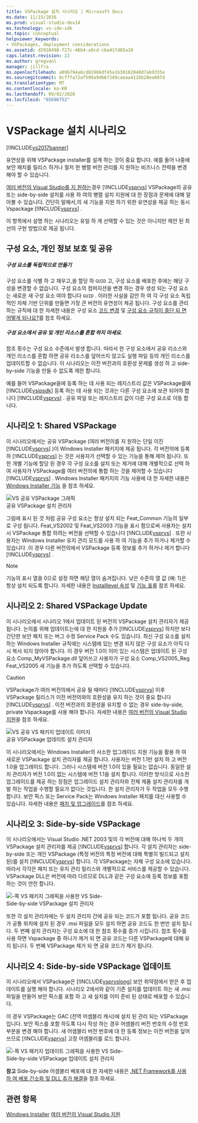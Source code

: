 ```yaml
---
title: VSPackage 설치 시나리오 | Microsoft Docs
ms.date: 11/15/2016
ms.prod: visual-studio-dev14
ms.technology: vs-ide-sdk
ms.topic: conceptual
helpviewer_keywords:
- VSPackages, deployment considerations
ms.assetid: d2928498-f27c-46b4-a9cd-cba41fd85a10
caps.latest.revision: 22
ms.author: gregvanl
manager: jillfra
ms.openlocfilehash: a09b794a6cd81966df45a1b30182040d7ab9335e
ms.sourcegitcommit: 6cfffa72af599a9d667249caaaa411bb28ea69fd
ms.translationtype: MT
ms.contentlocale: ko-KR
ms.lasthandoff: 09/02/2020
ms.locfileid: "65696752"
---
```

# <a name="vspackage-setup-scenarios"></a>VSPackage 설치 시나리오
[!INCLUDE[vs2017banner](../../includes/vs2017banner.md)]

유연성을 위해 VSPackage installer를 설계 하는 것이 중요 합니다. 예를 들어 나중에 보안 패치를 릴리스 하거나 철저 한 병렬 버전 관리를 지 원하는 비즈니스 전략을 변경 해야 할 수 있습니다.  
  
 [여러 버전의 Visual Studio를 지 원하는](../../extensibility/supporting-multiple-versions-of-visual-studio.md)경우 [!INCLUDE[vsprvs](../../includes/vsprvs-md.md)] VSPackage의 공유 또는 side-by-side 설치를 사용 하 여의 병렬 설치 지원에 대 한 장점과 문제에 대해 알아볼 수 있습니다. 간단히 말해서,의 새 기능을 지원 하기 위한 유연성을 제공 하는 동시 Vspackage [!INCLUDE[vsprvs](../../includes/vsprvs-md.md)] .  
  
 이 항목에서 설명 하는 시나리오는 유일 하 게 선택할 수 있는 것은 아니지만 제안 된 최선의 구현 방법으로 제공 됩니다.  
  
## <a name="components-privacy-and-sharing"></a>구성 요소, 개인 정보 보호 및 공유  
  
##### <a name="make-your-components-independent"></a>구성 요소를 독립적으로 만들기  
 구성 요소를 식별 하 고 채우고,을 할당 하 `GUID` 고, 구성 요소를 배포한 후에는 해당 구성을 변경할 수 없습니다. 구성 요소의 컴퍼지션을 변경 하는 경우 생성 되는 구성 요소는 새로운 새 구성 요소 여야 합니다 `GUID` . 이러한 사실을 감안 하 여 각 구성 요소 독립적인 자체 기반 단위를 만들면 가장 큰 버전의 유연성이 제공 됩니다. 구성 요소를 관리 하는 규칙에 대 한 자세한 내용은 구성 요소 [코드 변경](https://msdn.microsoft.com/library/aa367849\(VS.85\).aspx) 및 [구성 요소 규칙이 중단 되 면 어떻게 되나요?](https://msdn.microsoft.com/library/aa372795\(VS.85\).aspx)를 참조 하세요.  
  
##### <a name="do-not-mix-shared-and-private-resources-in-a-component"></a>구성 요소에서 공유 및 개인 리소스를 혼합 하지 마세요.  
 참조 횟수는 구성 요소 수준에서 발생 합니다. 따라서 한 구성 요소에서 공유 리소스와 개인 리소스를 혼합 하면 공유 리소스를 덮어쓰지 않고도 실행 파일 등의 개인 리소스를 업데이트할 수 없습니다. 이 시나리오는 이전 버전과의 호환성 문제를 생성 하 고 side-by-side 기능을 만들 수 없도록 제한 합니다.  
  
 예를 들어 VSPackage을에 등록 하는 데 사용 되는 레지스트리 값은 VSPackage를에 [!INCLUDE[vsipsdk](../../includes/vsipsdk-md.md)] 등록 하는 데 사용 되는 것과는 다른 구성 요소에 보관 되어야 합니다 [!INCLUDE[vsprvs](../../includes/vsprvs-md.md)] . 공유 파일 또는 레지스트리 값이 다른 구성 요소로 이동 합니다.  
  
## <a name="scenario-1-shared-vspackage"></a>시나리오 1: Shared VSPackage  
 이 시나리오에서는 공유 VSPackage (여러 버전의를 지 원하는 단일 이진 [!INCLUDE[vsprvs](../../includes/vsprvs-md.md)] )이 Windows Installer 패키지에 제공 됩니다. 각 버전의에 등록 하 [!INCLUDE[vsprvs](../../includes/vsprvs-md.md)] 는 것은 사용자가 선택할 수 있는 기능을 통해 제어 됩니다. 또한 개별 기능에 할당 된 경우 각 구성 요소를 설치 또는 제거에 대해 개별적으로 선택 하 여 사용자가 VSPackage를 여러 버전의에 통합 하는 것을 제어할 수 있습니다 [!INCLUDE[vsprvs](../../includes/vsprvs-md.md)] . Windows Installer 패키지의 기능 사용에 대 한 자세한 내용은 [Windows Installer 기능](https://msdn.microsoft.com/library/aa372840\(VS.85\).aspx) 을 참조 하세요.  
  
 ![VS 공유 VSPackage 그래픽](../../extensibility/internals/media/vs-sharedpackage.gif "VS_SharedPackage")  
공유 VSPackage 설치 관리자  
  
 그림에 표시 된 것 처럼 공유 구성 요소는 항상 설치 되는 Feat_Common 기능의 일부로 구성 됩니다. Feat_VS2002 및 Feat_VS2003 기능을 표시 함으로써 사용자는 설치 시 VSPackage 통합 하려는 버전을 선택할 수 있습니다 [!INCLUDE[vsprvs](../../includes/vsprvs-md.md)] . 또한 사용자는 Windows Installer 유지 관리 모드를 사용 하 여 기능을 추가 하거나 제거할 수 있습니다 .이 경우 다른 버전의에서 VSPackage 등록 정보를 추가 하거나 제거 합니다 [!INCLUDE[vsprvs](../../includes/vsprvs-md.md)] .  
  
> [!NOTE]
> 기능의 표시 열을 0으로 설정 하면 해당 열이 숨겨집니다. 낮은 수준의 열 값 (예: 1)은 항상 설치 되도록 합니다. 자세한 내용은 [Installlevel 속성](https://msdn.microsoft.com/library/aa369536\(VS.85\).aspx) 및 [기능 표](https://msdn.microsoft.com/library/aa368585.aspx)를 참조 하세요.  
  
## <a name="scenario-2-shared-vspackage-update"></a>시나리오 2: Shared VSPackage Update  
 이 시나리오에서 시나리오 1에서 업데이트 된 버전의 VSPackage 설치 관리자가 제공 됩니다. 논의를 위해 업데이트는에 대 한 지원을 추가 [!INCLUDE[vsprvs](../../includes/vsprvs-md.md)] 하지만 보다 간단한 보안 패치 또는 버그 수정 Service Pack 수도 있습니다. 최신 구성 요소를 설치 하는 Windows Installer 규칙에는 시스템에 있는 변경 되지 않은 구성 요소가 아직 다시 복사 되지 않아야 합니다. 이 경우 버전 1.0이 이미 있는 시스템은 업데이트 된 구성 요소 Comp_MyVSPackage.dll 덮어쓰고 사용자가 구성 요소 Comp_VS2005_Reg Feat_VS2005 새 기능을 추가 하도록 선택할 수 있습니다.  
  
> [!CAUTION]
> VSPackage가 여러 버전의에서 공유 될 때마다 [!INCLUDE[vsprvs](../../includes/vsprvs-md.md)] 이후 VSPackage 릴리스가 이전 버전의와의 호환성을 유지 하는 것이 중요 합니다 [!INCLUDE[vsprvs](../../includes/vsprvs-md.md)] . 이전 버전과의 호환성을 유지할 수 없는 경우 side-by-side, private Vspackage를 사용 해야 합니다. 자세한 내용은 [여러 버전의 Visual Studio 지원](../../extensibility/supporting-multiple-versions-of-visual-studio.md)을 참조 하세요.  
  
 ![VS 공유 VS 패키지 업데이트 이미지](../../extensibility/internals/media/vs-sharedpackageupdate.gif "VS_SharedPackageUpdate")  
공유 VSPackage 업데이트 설치 관리자  
  
 이 시나리오에서는 Windows Installer의 사소한 업그레이드 지원 기능을 활용 하 여 새로운 VSPackage 설치 관리자를 제공 합니다. 사용자는 버전 1.1만 설치 하 고 버전 1.0을 업그레이드 합니다. 그러나 시스템에 버전 1.0이 있을 필요는 없습니다. 동일한 설치 관리자가 버전 1.0이 없는 시스템에 버전 1.1을 설치 합니다. 이러한 방식으로 사소한 업그레이드를 제공 하는 장점은 업그레이드 설치 관리자와 전체 제품 설치 관리자를 개발 하는 작업을 수행할 필요가 없다는 것입니다. 한 설치 관리자가 두 작업을 모두 수행 합니다. 보안 픽스 또는 Service Pack는 Windows Installer 패치를 대신 사용할 수 있습니다. 자세한 내용은 [패치 및 업그레이드](https://msdn.microsoft.com/library/aa370579\(VS.85\).aspx)를 참조 하세요.  
  
## <a name="scenario-3-side-by-side-vspackage"></a>시나리오 3: Side-by-side VSPackage  
 이 시나리오에서는 Visual Studio .NET 2003 및의 각 버전에 대해 하나씩 두 개의 VSPackage 설치 관리자를 제공 [!INCLUDE[vsprvs](../../includes/vsprvs-md.md)] 합니다. 각 설치 관리자는 side-by-side 또는 개인 VSPackage (특정 버전의 특정 버전에 대해 특별히 빌드되고 설치 된)를 설치 [!INCLUDE[vsprvs](../../includes/vsprvs-md.md)] 합니다. 각 VSPackage는 자체 구성 요소에 있습니다. 따라서 각각은 패치 또는 유지 관리 릴리스와 개별적으로 서비스를 제공할 수 있습니다. VSPackage DLL은 버전에 따라 다르므로 DLL과 같은 구성 요소에 등록 정보를 포함 하는 것이 안전 합니다.  
  
 ![&#45;쪽 VS 패키지 그래픽을 사용한 VS Side&#45;](../../extensibility/internals/media/vs-sbys-package.gif "VS_SbyS_Package")  
Side-by-side VSPackage 설치 관리자  
  
 또한 각 설치 관리자에는 두 설치 관리자 간에 공유 되는 코드가 포함 됩니다. 공유 코드가 공통 위치에 설치 된 경우 .msi 파일을 모두 설치 하면 공유 코드도 한 번만 설치 됩니다. 두 번째 설치 관리자는 구성 요소에 대 한 참조 횟수를 증가 시킵니다. 참조 횟수를 사용 하면 Vspackage 중 하나가 제거 되 면 공유 코드는 다른 VSPackage에 대해 유지 됩니다. 두 번째 VSPackage 제거 되 면 공유 코드가 제거 됩니다.  
  
## <a name="scenario-4-side-by-side-vspackage-update"></a>시나리오 4: Side-by-side VSPackage 업데이트  
 이 시나리오에서 VSPackage은 [!INCLUDE[vsprvslong](../../includes/vsprvslong-md.md)] 보안 취약점에서 받은 후 업데이트를 실행 해야 합니다. 시나리오 2에서와 같이 기존 설치를 업데이트 하는 새 .msi 파일을 만들어 보안 픽스를 포함 하 고 새 설치를 이미 준비 된 상태로 배포할 수 있습니다.  
  
 이 경우 VSPackage는 GAC (전역 어셈블리 캐시)에 설치 된 관리 되는 VSPackage입니다. 보안 픽스를 포함 하도록 다시 작성 하는 경우 어셈블리 버전 번호의 수정 번호 부분을 변경 해야 합니다. 새 어셈블리 버전 번호에 대 한 등록 정보는 이전 버전을 덮어쓰므로 [!INCLUDE[vsprvs](../../includes/vsprvs-md.md)] 고정 어셈블리를 로드 합니다.  
  
 ![&#45;쪽 VS 패키지 업데이트 그래픽을 사용한 VS Side&#45;](../../extensibility/internals/media/vs-sbys-packageupdate.gif "VS_SbyS_PackageUpdate")  
Side-by-side VSPackage 업데이트 설치 관리자  
  
 **참고** Side-by-side 어셈블리 배포에 대 한 자세한 내용은 [.NET Framework를 사용 하 여 배포 간소화 및 DLL 추가 해결](https://msdn.microsoft.com/library/ms973843.aspx)을 참조 하세요.  
  
## <a name="see-also"></a>관련 항목  
 [Windows Installer](https://msdn.microsoft.com/library/cc185688\(VS.85\).aspx)   
 [여러 버전의 Visual Studio 지원](../../extensibility/supporting-multiple-versions-of-visual-studio.md)
